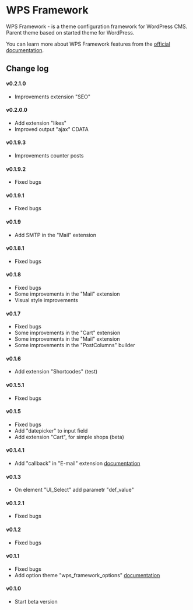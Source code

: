 WPS Framework
==================================

WPS Framework - is a theme configuration framework for WordPress CMS.
Parent theme based on started theme for WordPress.

You can learn more about WPS Framework features from the [official documentation](https://github.com/penguin-007/wps_framework/wiki).

## Change log ##

#### v0.2.1.0 ####
* Improvements extension "SEO"

#### v0.2.0.0 ####
* Add extension "likes"
* Improved output "ajax" CDATA

#### v0.1.9.3 ####
* Improvements counter posts

#### v0.1.9.2 ####
* Fixed bugs

#### v0.1.9.1 ####
* Fixed bugs

#### v0.1.9 ####
* Add SMTP in the "Mail" extension

#### v0.1.8.1 ####
* Fixed bugs

#### v0.1.8 ####
* Fixed bugs
* Some improvements in the "Mail" extension
* Visual style improvements

#### v0.1.7 ####
* Fixed bugs
* Some improvements in the "Cart" extension
* Some improvements in the "Mail" extension
* Some improvements in the "PostColumns" builder

#### v0.1.6 ####
* Add extension "Shortcodes" (test)

#### v0.1.5.1 ####
* Fixed bugs

#### v0.1.5 ####
* Fixed bugs
* Add "datepicker" to input field
* Add extension "Cart", for simple shops (beta)

#### v0.1.4.1 ####
* Add "callback" in "E-mail" extension [documentation](https://github.com/penguin-007/wps_framework/wiki/Module-%22E-mail%22)

#### v0.1.3 ####
* On element "UI_Select" add parametr "def_value"

#### v0.1.2.1 ####
* Fixed bugs

#### v0.1.2 ####
* Fixed bugs

#### v0.1.1 ####
* Fixed bugs
* Add option theme "wps_framework_options" [documentation](https://github.com/penguin-007/wps_framework/wiki)

#### v0.1.0 ####
* Start beta version